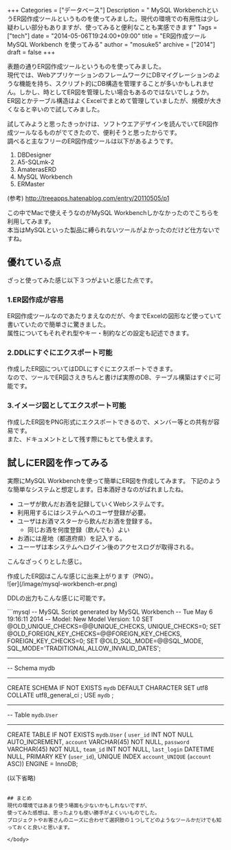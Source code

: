 +++
Categories = ["データベース"]
Description = " MySQL WorkbenchというER図作成ツールというものを使ってみました。現代の環境での有用性は少し疑わしい部分もありますが、使ってみると便利なことも実感できます"
Tags = ["tech"]
date = "2014-05-06T19:24:00+09:00"
title = "ER図作成ツール MySQL Workbench を使ってみる"
author = "mosuke5"
archive = ["2014"]
draft = false
+++

<body>
<p>表題の通りER図作成ツールというものを使ってみました。<br>
現代では、WebアプリケーションのフレームワークにDBマイグレーションのような機能を持ち、スクリプト的にDB構造を管理することが多いかもしれません。しかし、時としてER図を管理したい場合もあるのではないでしょうか。<br>
ER図とかテーブル構造はよくExcelでまとめて管理していましたが、規模が大きくなると辛いので試してみました。</p>
<p>試してみようと思ったきっかけは、ソフトウエアデザインを読んでいてER図作成ツールなるものがでてきたので、便利そうと思ったからです。<br>
調べると主なフリーのER図作成ツールは以下があるようです。</p>

<ol>
<li>DBDesigner</li>
<li>A5-SQLmk-2</li>
<li>AmaterasERD</li>
<li>MySQL Workbench</li>
<li>ERMaster</li>
</ol>
<p>(参考) <a href="http://treeapps.hatenablog.com/entry/20110505/p1">http://treeapps.hatenablog.com/entry/20110505/p1</a></p>
<p>この中でMacで使えそうなのがMySQL Workbenchしかなかったのでこちらを利用してみます。<br>
本当はMySQLといった製品に縛られないツールがよかったのだけど仕方ないですね。</p>

## 優れている点
ざっと使ってみた感じ以下３つがよいと感じた点です。

### 1.ER図作成が容易
ER図作成ツールなのであたりまえなのだが、今までExcelの図形など使っていて書いていたので簡単さに驚きました。<br>
属性についてもそれぞれ型やキー・制約などの設定も記述できます。

### 2.DDLにすぐにエクスポート可能
作成したER図についてはDDLにすぐにエクスポートできます。<br>
なので、ツールでER図さえきちんと書けば実際のDB、テーブル構築はすぐに可能です。

### 3.イメージ図としてエクスポート可能
作成したER図をPNG形式にエクスポートできるので、メンバー等との共有が容易です。<br>
また、ドキュメントとして残す際にもとても使えます。

## 試しにER図を作ってみる
実際にMySQL Workbenchを使って簡単にER図を作成してみます。
下記のような簡単なシステムと想定します。日本酒好きなのがばれましたね。

- ユーザが飲んだお酒を記録していくWebシステムです。
- 利用用するにはシステムへのユーザ登録が必要。
- ユーザはお酒マスターから飲んだお酒を登録する。
  - 同じお酒を何度登録（飲んでも）よい
- お酒には産地（都道府県）を記入する。
- ユーーザは本システムへログイン後のアクセスログが取得される。

<p>こんなざっくりとした感じ。</p>
作成したER図はこんな感じに出来上がります（PNG）。<br>
![er](/image/mysql-workbench-er.png)

<p>DDLの出力もこんな感じに可能です。</p>
```mysql
-- MySQL Script generated by MySQL Workbench
-- Tue May  6 19:16:11 2014
-- Model: New Model    Version: 1.0
SET @OLD_UNIQUE_CHECKS=@@UNIQUE_CHECKS, UNIQUE_CHECKS=0;
SET @OLD_FOREIGN_KEY_CHECKS=@@FOREIGN_KEY_CHECKS, FOREIGN_KEY_CHECKS=0;
SET @OLD_SQL_MODE=@@SQL_MODE, SQL_MODE='TRADITIONAL,ALLOW_INVALID_DATES';

-- -----------------------------------------------------
-- Schema mydb
-- -----------------------------------------------------
CREATE SCHEMA IF NOT EXISTS `mydb` DEFAULT CHARACTER SET utf8 COLLATE utf8_general_ci ;
USE `mydb` ;

-- -----------------------------------------------------
-- Table `mydb`.`User`
-- -----------------------------------------------------
CREATE TABLE IF NOT EXISTS `mydb`.`User` (
  `user_id` INT NOT NULL AUTO_INCREMENT,
  `account` VARCHAR(45) NOT NULL,
  `password` VARCHAR(45) NOT NULL,
  `team_id` INT NOT NULL,
  `last_login` DATETIME NULL,
  PRIMARY KEY (`user_id`),
  UNIQUE INDEX `account_UNIQUE` (`account` ASC))
ENGINE = InnoDB;

(以下省略)
```

## まとめ
現代の環境ではあまり使う場面も少ないかもしれないですが、
使ってみた感想は、思ったよりも使い勝手がよくいいものでした。
プロジェクトやお客さんのニーズに合わせて選択肢の１つしてどのようなツールかだけでも知っておくと良いと思います。

</body>
